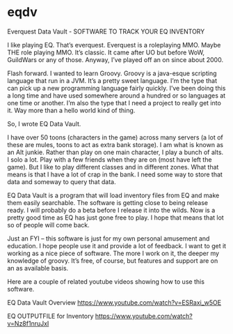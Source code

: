 # eqdv
Everquest Data Vault - SOFTWARE TO TRACK YOUR EQ INVENTORY

I like playing EQ. That’s everquest. Everquest is a roleplaying MMO. Maybe THE role playing MMO. It’s classic. It came after UO but before WoW, GuildWars or any of those. Anyway, I’ve played off an on since about 2000.

Flash forward. I wanted to learn Groovy. Groovy is a java-esque scripting language that run in a JVM. It’s a pretty sweet language. I’m the type that can pick up a new programming language fairly quickly. I’ve been doing this a long time and have used somewhere around a hundred or so languages at one time or another. I’m also the type that I need a project to really get into it. Way more than a hello world kind of thing.

So, I wrote EQ Data Vault.

I have over 50 toons (characters in the game) across many servers (a lot of these are mules, toons to act as extra bank storage). I am what is known as an Alt junkie. Rather than play on one main character, I play a bunch of alts. I solo a lot. Play with a few friends when they are on (most have left the game). But I like to play different classes and in different zones. What that means is that I have a lot of crap in the bank. I need some way to store that data and someway to query that data.

EQ Data Vault is a program that will load inventory files from EQ and make them easily searchable. The software is getting close to being release ready. I will probably do a beta before I release it into the wilds. Now is a pretty good time as EQ has just gone free to play. I hope that means that lot so of people will come back.

Just an FYI – this software is just for my own personal amusement and education. I hope people use it and provide a lot of feedback. I want to get it working as a nice piece of software. The more I work on it, the deeper my knowledge of groovy. It’s free, of course, but features and support are on an as available basis.

Here are a couple of related youtube videos showing how to use this software.

EQ Data Vault Overview https://www.youtube.com/watch?v=ESRaxi_w5OE

EQ OUTPUTFILE for Inventory https://www.youtube.com/watch?v=Nz8f1nruJxI
